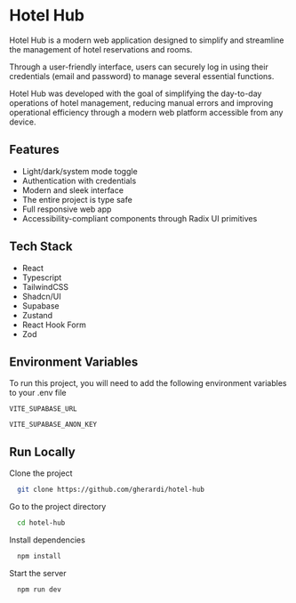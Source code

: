 # Hotel Hub

Hotel Hub is a modern web application designed to simplify and streamline the management of hotel reservations and rooms.

Through a user-friendly interface, users can securely log in using their credentials (email and password) to manage several essential functions.

Hotel Hub was developed with the goal of simplifying the day-to-day operations of hotel management, reducing manual errors and improving operational efficiency through a modern web platform accessible from any device.

## Features

- Light/dark/system mode toggle
- Authentication with credentials
- Modern and sleek interface
- The entire project is type safe
- Full responsive web app
- Accessibility-compliant components through Radix UI primitives

## Tech Stack

- React
- Typescript
- TailwindCSS
- Shadcn/UI
- Supabase
- Zustand
- React Hook Form
- Zod

## Environment Variables

To run this project, you will need to add the following environment variables to your .env file

`VITE_SUPABASE_URL`

`VITE_SUPABASE_ANON_KEY`

## Run Locally

Clone the project

```bash
  git clone https://github.com/gherardi/hotel-hub
```

Go to the project directory

```bash
  cd hotel-hub
```

Install dependencies

```bash
  npm install
```

Start the server

```bash
  npm run dev
```
